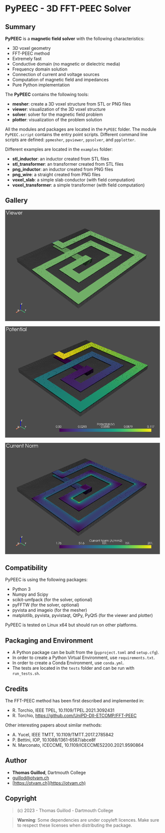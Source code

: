# PyPEEC - 3D FFT-PEEC Solver 

## Summary

**PyPEEC** is a **magnetic field solver** with the following characteristics:
* 3D voxel geometry
* FFT-PEEC method
* Extremely fast
* Conductive domain (no magnetic or dielectric media)
* Frequency domain solution
* Connection of current and voltage sources
* Computation of magnetic field and impedances
* Pure Python implementation

The **PyPEEC** contains the following tools:
* **mesher**: create a 3D voxel structure from STL or PNG files
* **viewer**: visualization of the 3D voxel structure
* **solver**: solver for the magnetic field problem
* **plotter**: visualization of the problem solution

All the modules and packages are located in the `PyPEEC` folder.
The module `PyPEEC.script` contains the entry point scripts.
Different command line scripts are defined: `ppmesher`, `ppviewer`, `ppsolver`, and `ppplotter`.

Different examples are located in the `examples` folder:
* **stl_inductor**: an inductor created from STL files
* **stl_transformer**: an transformer created from STL files
* **png_inductor**: an inductor created from PNG files
* **png_wire**: a straight created from PNG files
* **voxel_slab**: a simple slab conductor (with field computation)
* **voxel_transformer**: a simple transformer (with field computation)

## Gallery

![viewer](docs/viewer.png)

![plotter_potential](docs/plotter_potential.png)

![plotter_current](docs/plotter_current.png)

## Compatibility

PyPEEC is using the following packages:
* Python 3
* Numpy and Scipy
* scikit-umfpack (for the solver, optional)
* pyFFTW (for the solver, optional)
* pyvista and imageio (for the mesher)
* matplotlib, pyvista, pyvistaqt, QtPy, PyQt5 (for the viewer and plotter)

PyPEEC is tested on Linux x64 but should run on other platforms.

## Packaging and Environment

* A Python package can be built from the (`pyproject.toml` and `setup.cfg`).
* In order to create a Python Virtual Environment, use `requirements.txt`.
* In order to create a Conda Environment, use `conda.yml`.
* The tests are located in the `tests` folder and can be run with `run_tests.sh`.

## Credits

The FFT-PEEC method has been first described and implemented in:
* R. Torchio, IEEE TPEL, 10.1109/TPEL.2021.3092431
* R. Torchio, https://github.com/UniPD-DII-ETCOMP/FFT-PEEC

Other interesting papers about similar methods:
* A. Yucel, IEEE TMTT, 10.1109/TMTT.2017.2785842
* P. Bettini, IOP, 10.1088/1361-6587/abce8f
* N. Marconato, ICECCME, 10.1109/ICECCME52200.2021.9590864

## Author

* **Thomas Guillod**, Dartmouth College
* [guillod@otvam.ch](mailto:guillod@otvam.ch)
* [https://otvam.ch](https://otvam.ch)

## Copyright

> (c) 2023 - Thomas Guillod - Dartmouth College

> **Warning**: Some dependencies are under copyleft licences.
> Make sure to respect these licenses when distributing the package.
